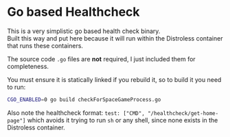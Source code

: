 # Go based Healthcheck

This is a very simplistic go based health check binary.  
Built this way and put here because it will run within the Distroless container that runs these containers.

The source code `.go` files are **not** required, I just included them for completeness.

You must ensure it is statically linked if you rebuild it, so to build it you need to run:

```bash
CGO_ENABLED=0 go build checkForSpaceGameProcess.go
```

Also note the healthcheck format: `test: ["CMD", "/healthcheck/get-home-page"]` which avoids it trying to run `sh` or any shell, since none exists in the Distroless container.
